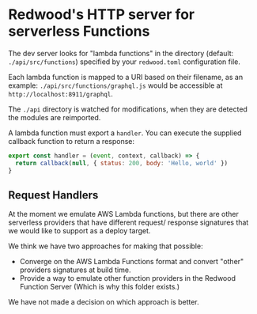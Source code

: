 # Redwood's HTTP server for serverless Functions

The dev server looks for "lambda functions" in the directory
(default: `./api/src/functions`) specified by your `redwood.toml`
configuration file.

Each lambda function is mapped to a URI based on their filename, as
an example: `./api/src/functions/graphql.js` would be accessible
at `http://localhost:8911/graphql`.

The `./api` directory is watched for modifications, when they are
detected the modules are reimported.

A lambda function must export a `handler`. You can execute the
supplied callback function to return a response:

```js
export const handler = (event, context, callback) => {
  return callback(null, { status: 200, body: 'Hello, world' })
}
```

## Request Handlers

At the moment we emulate AWS Lambda functions, but there are other serverless providers that have different request/ response signatures that we would like to support as a deploy target.

We think we have two approaches for making that possible:

- Converge on the AWS Lambda Functions format and convert "other" providers signatures at build time.
- Provide a way to emulate other function providers in the Redwood Function Server (Which is why this folder exists.)

We have not made a decision on which approach is better.